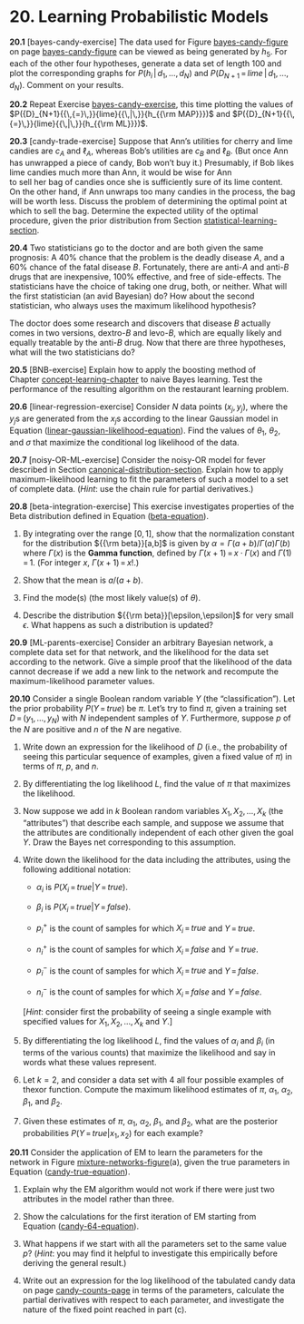 
# 20. Learning Probabilistic Models

**20.1** \[bayes-candy-exercise\] The data used for
Figure [bayes-candy-figure](#/) on page [bayes-candy-figure](#/) can be
viewed as being generated by $h_5$. For each of the other four
hypotheses, generate a data set of length 100 and plot the corresponding
graphs for $P(h_i{{\,|\,}}{d}_1,\ldots,{d}_N)$ and
$P({D}_{N+1}{{\,{=}\,}}{lime}{{\,|\,}}{d}_1,\ldots,{d}_N)$. Comment on
your results.

**20.2** Repeat Exercise [bayes-candy-exercise](#/), this time
plotting the values of
$P({D}_{N+1}{{\,{=}\,}}{lime}{{\,|\,}}{h_{{\rm MAP}}})$ and
$P({D}_{N+1}{{\,{=}\,}}{lime}{{\,|\,}}{h_{{\rm ML}}})$.

**20.3** \[candy-trade-exercise\] Suppose that Ann’s utilities for cherry and
lime candies are $c_A$ and $\ell_A$, whereas Bob’s utilities are $c_B$
and $\ell_B$. (But once Ann has unwrapped a piece of candy, Bob won’t
buy it.) Presumably, if Bob likes lime candies much more than Ann, it
would be wise for Ann to sell her bag of candies once she is
sufficiently sure of its lime content. On the other hand, if Ann unwraps
too many candies in the process, the bag will be worth less. Discuss the
problem of determining the optimal point at which to sell the bag.
Determine the expected utility of the optimal procedure, given the prior
distribution from Section [statistical-learning-section](#/).

**20.4** Two statisticians go to the doctor and are both given the same
prognosis: A 40% chance that the problem is the deadly disease $A$, and
a 60% chance of the fatal disease $B$. Fortunately, there are anti-$A$
and anti-$B$ drugs that are inexpensive, 100% effective, and free of
side-effects. The statisticians have the choice of taking one drug,
both, or neither. What will the first statistician (an avid Bayesian)
do? How about the second statistician, who always uses the maximum
likelihood hypothesis?

The doctor does some research and discovers that disease $B$ actually
comes in two versions, dextro-$B$ and levo-$B$, which are equally likely
and equally treatable by the anti-$B$ drug. Now that there are three
hypotheses, what will the two statisticians do?

**20.5** \[BNB-exercise\] Explain how to apply the boosting method of
Chapter [concept-learning-chapter](#/) to naive Bayes
learning. Test the performance of the resulting algorithm on the
restaurant learning problem.

**20.6** \[linear-regression-exercise\] Consider $N$ data points $(x_j,y_j)$,
where the $y_j$s are generated from the $x_j$s according to the linear
Gaussian model in
Equation ([linear-gaussian-likelihood-equation](#/)). Find
the values of $\theta_1$, $\theta_2$, and $\sigma$ that maximize the
conditional log likelihood of the data.

**20.7** \[noisy-OR-ML-exercise\] Consider the noisy-OR model for fever described
in Section [canonical-distribution-section](#/). Explain how
to apply maximum-likelihood learning to fit the parameters of such a
model to a set of complete data. (*Hint*: use the chain
rule for partial derivatives.)

**20.8** \[beta-integration-exercise\] This exercise investigates properties of
the Beta distribution defined in
Equation ([beta-equation](#/)).

1.  By integrating over the range $[0,1]$, show that the normalization
    constant for the distribution ${{\rm beta}}[a,b]$ is given by
    $\alpha = \Gamma(a+b)/\Gamma(a)\Gamma(b)$ where $\Gamma(x)$ is the **Gamma function**,
    defined by $\Gamma(x+1){{\,{=}\,}}x\cdot\Gamma(x)$ and
    $\Gamma(1){{\,{=}\,}}1$. (For integer $x$,
    $\Gamma(x+1){{\,{=}\,}}x!$.)

2.  Show that the mean is $a/(a+b)$.

3.  Find the mode(s) (the most likely value(s) of $\theta$).

4.  Describe the distribution ${{\rm beta}}[\epsilon,\epsilon]$ for very
    small $\epsilon$. What happens as such a distribution is updated?

**20.9** \[ML-parents-exercise\] Consider an arbitrary Bayesian network, a
complete data set for that network, and the likelihood for the data set
according to the network. Give a simple proof that the likelihood of the
data cannot decrease if we add a new link to the network and recompute
the maximum-likelihood parameter values.

**20.10** Consider a single Boolean random variable $Y$ (the “classification”).
Let the prior probability $P(Y{{\,{=}\,}}true)$ be $\pi$. Let’s try to
find $\pi$, given a training set $D{{\,{=}\,}}(y_1,\ldots,y_N)$ with $N$
independent samples of $Y$. Furthermore, suppose $p$ of the $N$ are
positive and $n$ of the $N$ are negative.

1.  Write down an expression for the likelihood of $D$ (i.e., the
    probability of seeing this particular sequence of examples, given a
    fixed value of $\pi$) in terms of $\pi$, $p$, and $n$.

2.  By differentiating the log likelihood $L$, find the value of $\pi$
    that maximizes the likelihood.

3.  Now suppose we add in $k$ Boolean random variables
    $X_1, X_2,\ldots,X_k$ (the “attributes”) that describe each sample,
    and suppose we assume that the attributes are conditionally
    independent of each other given the goal $Y$. Draw the Bayes net
    corresponding to this assumption.

4.  Write down the likelihood for the data including the attributes,
    using the following additional notation:

    -   $\alpha_i$ is $P(X_i{{\,{=}\,}}true | Y{{\,{=}\,}}true)$.

    -   $\beta_i$ is $P(X_i{{\,{=}\,}}true | Y{{\,{=}\,}}false)$.

    -   $p_i^+$ is the count of samples for which $X_i{{\,{=}\,}}true$
        and $Y{{\,{=}\,}}true$.

    -   $n_i^+$ is the count of samples for which $X_i{{\,{=}\,}}false$
        and $Y{{\,{=}\,}}true$.

    -   $p_i^-$ is the count of samples for which $X_i{{\,{=}\,}}true$
        and $Y{{\,{=}\,}}false$.

    -   $n_i^-$ is the count of samples for which $X_i{{\,{=}\,}}false$
        and $Y{{\,{=}\,}}false$.

    \[*Hint*: consider first the probability of seeing a
    single example with specified values for $X_1, X_2,\ldots,X_k$ and
    $Y$.\]

5.  By differentiating the log likelihood $L$, find the values of
    $\alpha_i$ and $\beta_i$ (in terms of the various counts) that
    maximize the likelihood and say in words what these
    values represent.

6.  Let $k = 2$, and consider a data set with 4 all four possible
    examples of thexor function. Compute the maximum
    likelihood estimates of $\pi$, $\alpha_1$, $\alpha_2$, $\beta_1$,
    and $\beta_2$.

7.  Given these estimates of $\pi$, $\alpha_1$, $\alpha_2$, $\beta_1$,
    and $\beta_2$, what are the posterior probabilities
    $P(Y{{\,{=}\,}}true | x_1,x_2)$ for each example?

**20.11** Consider the application of EM to learn the parameters for the network
in Figure [mixture-networks-figure](#/)(a), given the true
parameters in Equation ([candy-true-equation](#/)).

1.  Explain why the EM algorithm would not work if there were just two
    attributes in the model rather than three.

2.  Show the calculations for the first iteration of EM starting from
    Equation ([candy-64-equation](#/)).

3.  What happens if we start with all the parameters set to the same
    value $p$? (*Hint*: you may find it helpful to
    investigate this empirically before deriving the general result.)

4.  Write out an expression for the log likelihood of the tabulated
    candy data on page [candy-counts-page](#/) in terms of the parameters,
    calculate the partial derivatives with respect to each parameter,
    and investigate the nature of the fixed point reached in part (c).

